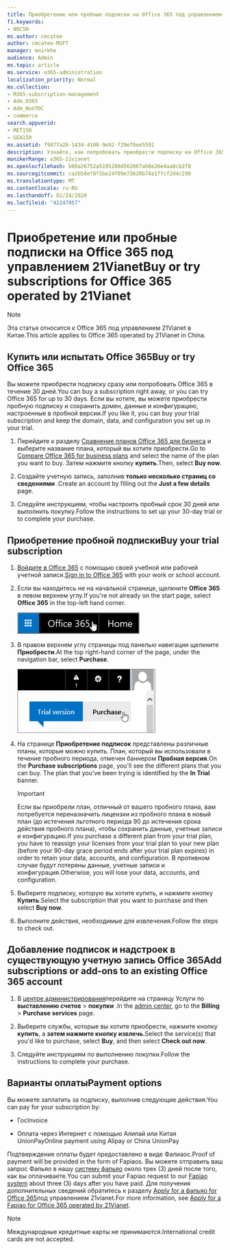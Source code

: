 ```yaml
---
title: Приобретение или пробные подписки на Office 365 под управлением 21Vianet
f1.keywords:
- NOCSH
ms.author: cmcatee
author: cmcatee-MSFT
manager: mnirkhe
audience: Admin
ms.topic: article
ms.service: o365-administration
localization_priority: Normal
ms.collection:
- M365-subscription-management
- Adm_O365
- Adm_NonTOC
- commerce
search.appverid:
- MET150
- GEA150
ms.assetid: f9877a28-1434-4108-9e92-f29ef8ee5591
description: Узнайте, как попробовать приобрести подписку на Office 365 или приобрести ее сразу, добавить подписки или получить надстройки для существующей учетной записи Office 365, которую управляет 21Vianet в Китае.
monikerRange: o365-21vianet
ms.openlocfilehash: b08a26752a5195208d562067ab8e26e4aa8cb2f8
ms.sourcegitcommit: ca2b58ef8f5be24f09e73620b74a1ffcf2d4c290
ms.translationtype: MT
ms.contentlocale: ru-RU
ms.lasthandoff: 02/24/2020
ms.locfileid: "42247957"
---
```

# <a name="buy-or-try-subscriptions-for-office-365-operated-by-21vianet"></a><span data-ttu-id="253f2-103">Приобретение или пробные подписки на Office 365 под управлением 21Vianet</span><span class="sxs-lookup"><span data-stu-id="253f2-103">Buy or try subscriptions for Office 365 operated by 21Vianet</span></span>

> [!NOTE]
>  <span data-ttu-id="253f2-104">Эта статья относится к Office 365 под управлением 21Vianet в Китае.</span><span class="sxs-lookup"><span data-stu-id="253f2-104">This article applies to Office 365 operated by 21Vianet in China.</span></span>

## <a name="buy-or-try-office-365"></a><span data-ttu-id="253f2-105">Купить или испытать Office 365</span><span class="sxs-lookup"><span data-stu-id="253f2-105">Buy or try Office 365</span></span>

<span data-ttu-id="253f2-106">Вы можете приобрести подписку сразу или попробовать Office 365 в течение 30 дней.</span><span class="sxs-lookup"><span data-stu-id="253f2-106">You can buy a subscription right away, or you can try Office 365 for up to 30 days.</span></span> <span data-ttu-id="253f2-107">Если вы хотите, вы можете приобрести пробную подписку и сохранить домен, данные и конфигурацию, настроенные в пробной версии.</span><span class="sxs-lookup"><span data-stu-id="253f2-107">If you like it, you can buy your trial subscription and keep the domain, data, and configuration you set up in your trial.</span></span>

1. <span data-ttu-id="253f2-108">Перейдите к разделу [Сравнение планов Office 365 для бизнеса](https://go.microsoft.com/fwlink/p/?linkid=393691&amp;clcid=0x409) и выберите название плана, который вы хотите приобрести.</span><span class="sxs-lookup"><span data-stu-id="253f2-108">Go to [Compare Office 365 for business plans](https://go.microsoft.com/fwlink/p/?linkid=393691&amp;clcid=0x409) and select the name of the plan you want to buy.</span></span> <span data-ttu-id="253f2-109">Затем нажмите кнопку **купить**.</span><span class="sxs-lookup"><span data-stu-id="253f2-109">Then, select **Buy now**.</span></span>

2. <span data-ttu-id="253f2-110">Создайте учетную запись, заполнив **только несколько страниц со сведениями** .</span><span class="sxs-lookup"><span data-stu-id="253f2-110">Create an account by filling out the **Just a few details** page.</span></span>

3. <span data-ttu-id="253f2-111">Следуйте инструкциям, чтобы настроить пробный срок 30 дней или выполнить покупку.</span><span class="sxs-lookup"><span data-stu-id="253f2-111">Follow the instructions to set up your 30-day trial or to complete your purchase.</span></span>

## <a name="buy-your-trial-subscription"></a><span data-ttu-id="253f2-112">Приобретение пробной подписки</span><span class="sxs-lookup"><span data-stu-id="253f2-112">Buy your trial subscription</span></span>

1. <span data-ttu-id="253f2-113">[Войдите в Office 365](https://go.microsoft.com/fwlink/p/?linkid=513813) с помощью своей учебной или рабочей учетной записи.</span><span class="sxs-lookup"><span data-stu-id="253f2-113">[Sign in to Office 365](https://go.microsoft.com/fwlink/p/?linkid=513813) with your work or school account.</span></span>

2. <span data-ttu-id="253f2-114">Если вы находитесь не на начальной странице, щелкните **Office 365** в левом верхнем углу.</span><span class="sxs-lookup"><span data-stu-id="253f2-114">If you're not already on the start page, select **Office 365** in the top-left hand corner.</span></span>

    ![Кнопка для перехода на начальную страницу Office 365](../media/2fc597ab-ae33-4e5a-aec1-e60e48beac62.png)

3. <span data-ttu-id="253f2-116">В правом верхнем углу страницы под панелью навигации щелкните **Приобрести**.</span><span class="sxs-lookup"><span data-stu-id="253f2-116">At the top right-hand corner of the page, under the navigation bar, select **Purchase**.</span></span>

    ![Кнопка для приобретения пробной подписки на Office 365](../media/73fba4ad-6879-460b-8ef1-f2efb2ee4104.png)

4. <span data-ttu-id="253f2-p103">На странице **Приобретение подписок** представлены различные планы, которые можно купить. План, который вы использовали в течение пробного периода, отмечен баннером **Пробная версия**.</span><span class="sxs-lookup"><span data-stu-id="253f2-p103">On the **Purchase subscriptions** page, you'll see the different plans that you can buy. The plan that you've been trying is identified by the **In Trial** banner.</span></span>

    > [!IMPORTANT]
    > <span data-ttu-id="253f2-120">Если вы приобрели план, отличный от вашего пробного плана, вам потребуется переназначить лицензии из пробного плана в новый план (до истечения льготного периода 90 до истечения срока действия пробного плана), чтобы сохранить данные, учетные записи и конфигурацию.</span><span class="sxs-lookup"><span data-stu-id="253f2-120">If you purchase a different plan from your trial plan, you have to reassign your licenses from your trial plan to your new plan (before your 90-day grace period ends after your trial plan expires) in order to retain your data, accounts, and configuration.</span></span> <span data-ttu-id="253f2-121">В противном случае будут потеряны данные, учетные записи и конфигурация.</span><span class="sxs-lookup"><span data-stu-id="253f2-121">Otherwise, you will lose your data, accounts, and configuration.</span></span>

5. <span data-ttu-id="253f2-122">Выберите подписку, которую вы хотите купить, и нажмите кнопку **Купить**.</span><span class="sxs-lookup"><span data-stu-id="253f2-122">Select the subscription that you want to purchase and then select **Buy now**.</span></span>

6. <span data-ttu-id="253f2-123">Выполните действия, необходимые для извлечения.</span><span class="sxs-lookup"><span data-stu-id="253f2-123">Follow the steps to check out.</span></span>

## <a name="add-subscriptions-or-add-ons-to-an-existing-office-365-account"></a><span data-ttu-id="253f2-124">Добавление подписок и надстроек в существующую учетную запись Office 365</span><span class="sxs-lookup"><span data-stu-id="253f2-124">Add subscriptions or add-ons to an existing Office 365 account</span></span>

1. <span data-ttu-id="253f2-125">В [центре администрирования](https://go.microsoft.com/fwlink/p/?linkid=850627)перейдите на страницу Услуги по **выставлению счетов** \> **покупки** .</span><span class="sxs-lookup"><span data-stu-id="253f2-125">In the [admin center](https://go.microsoft.com/fwlink/p/?linkid=850627), go to the **Billing** \> **Purchase services** page.</span></span>

2. <span data-ttu-id="253f2-126">Выберите службы, которые вы хотите приобрести, нажмите кнопку **купить**, а **затем нажмите кнопку извлечь.**</span><span class="sxs-lookup"><span data-stu-id="253f2-126">Select the service(s) that you'd like to purchase, select **Buy**, and then select **Check out now**.</span></span>

3. <span data-ttu-id="253f2-127">Следуйте инструкциям по выполнению покупки.</span><span class="sxs-lookup"><span data-stu-id="253f2-127">Follow the instructions to complete your purchase.</span></span>

## <a name="payment-options"></a><span data-ttu-id="253f2-128">Варианты оплаты</span><span class="sxs-lookup"><span data-stu-id="253f2-128">Payment options</span></span>

<span data-ttu-id="253f2-129">Вы можете заплатить за подписку, выполнив следующие действия:</span><span class="sxs-lookup"><span data-stu-id="253f2-129">You can pay for your subscription by:</span></span>

- <span data-ttu-id="253f2-130">Гос</span><span class="sxs-lookup"><span data-stu-id="253f2-130">Invoice</span></span>

- <span data-ttu-id="253f2-131">Оплата через Интернет с помощью Алипай или Китая UnionPay</span><span class="sxs-lookup"><span data-stu-id="253f2-131">Online payment using Alipay or China UnionPay</span></span>

<span data-ttu-id="253f2-132">Подтверждение оплаты будет предоставлено в виде Фапиаос.</span><span class="sxs-lookup"><span data-stu-id="253f2-132">Proof of payment will be provided in the form of Fapiaos.</span></span> <span data-ttu-id="253f2-133">Вы можете отправить ваш запрос Фапьяо в нашу [систему фапьяо](https://go.microsoft.com/fwlink/p/?LinkId=395314) около трех (3) дней после того, как вы оплачиваете.</span><span class="sxs-lookup"><span data-stu-id="253f2-133">You can submit your Fapiao request to our [Fapiao system](https://go.microsoft.com/fwlink/p/?LinkId=395314) about three (3) days after you have paid.</span></span> <span data-ttu-id="253f2-134">Для получения дополнительных сведений обратитесь к разделу [Apply for a фапьяо for Office 365](apply-for-a-fapiao.md)под управлением 21vianet.</span><span class="sxs-lookup"><span data-stu-id="253f2-134">For more information, see [Apply for a Fapiao for Office 365 operated by 21Vianet](apply-for-a-fapiao.md).</span></span>

> [!NOTE]
>  <span data-ttu-id="253f2-135">Международные кредитные карты не принимаются.</span><span class="sxs-lookup"><span data-stu-id="253f2-135">International credit cards are not accepted.</span></span>